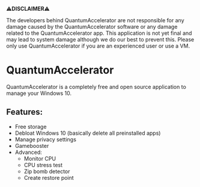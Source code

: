 ⚠**DISCLAIMER**⚠

The developers behind QuantumAccelerator are not responsible for any damage caused by the QuantumAccelerator software or any damage related to the QuantumAccelerator app. This application is not yet final and may lead to system damage although we do our best to prevent this. Please only use QuantumAccelerator if you are an experienced user or use a VM.

# QuantumAccelerator

QuantumAccelerator is a completely free and open source application to manage your Windows 10.

## Features:
   * Free storage
   * Debloat Windows 10 (basically delete all preinstalled apps)
   * Manage privacy settings
   * Gamebooster
   * Advanced:
     * Monitor CPU 
     * CPU stress test
     * Zip bomb detector
     * Create restore point

